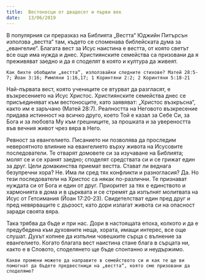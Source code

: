 ```yaml
---
title:  Вестоносци от двадесет и първи век
date:   13/06/2019
---
```


В популярния си преразказ на Библията „Вестта“ Юджийн Питърсън използва „вестта“ там, където се споменава библейската дума за „евангелие“. Благата вест за Исус наистина е вестта, от която светът все още има нужда и днес. Християнските семейства са призовани да я преживяват заедно и да я споделят в която и култура да живеят.

`Как бихте обобщили „вестта“, използвайки следните стихове? Матей 28:5-7; Йоан 3:16; Римляни 1:16,17; 1 Коринтяни 2:2; 2 Коринтяни 5:18-21`

Най-първата вест, която учениците се втурват да разгласят, е възкресението на Исус Христос. Християнските семейства днес се присъединяват към вестоносците, като заявяват: „Христос възкръсна“, както им е заръчано (Матей 28:7). Реалността на Неговото възкресение придава истинност на всичко друго, което Той е казал за Себе Си, за Бога и за любовта Му към грешниците, за прошката и за увереността във вечния живот чрез вяра в Него.

Ревност за евангелието. Писанието ни позволява да проследим невероятното влияние на евангелието върху живота на Исусовите последователи. Те отварят домовете си за изучаване на Библията; молят се и се хранят заедно; споделят средствата си и се грижат един за друг. Цели домакинства приемат вестта. Стават ли веднага безупречни хора? Не. Има ли сред тях конфликти и разногласия? Да. Но тези последователи на Христос са някак по-различни. Те признават нуждата си от Бога и един от друг. Приоритет за тях е единството и хармонията в дома и в църквата и се стремят да изпълнят молитвата на Исус от Гетсимания (Йоан 17:20-23). Свидетелстват един пред друг и пред невярващите с дързост, като дори излагат живота си на опасност заради своята вяра.

Така трябва да бъде и при нас. Дори в настоящата епоха, колкото и да е предубедена към духовните неща, хората, имащи интерес, все още слушат. Духът копнее да изпълни човешките сърца с вълнение за евангелието. Когато благата вест наистина стане блага в сърцата ни, както е в Словото, споделянето ще бъде спонтанно и неудържимо.

`Какви промени можете да направите в семейството си и как те ще ви помогнат да бъдете предвестници на „вестта“, която сме призовани да споделяме?`